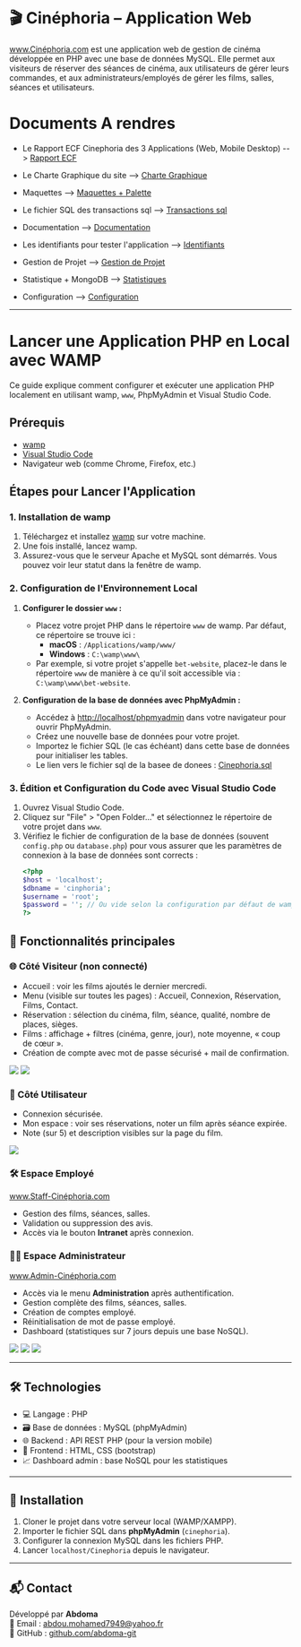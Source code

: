 # 🎬 Cinéphoria – Application Web
 <a href="https://abdou.website/Cinephoria/Vues/index.php"> www.Cinéphoria.com </a>
est une application web de gestion de cinéma développée en PHP avec une base de données MySQL. Elle permet aux visiteurs de réserver des séances de cinéma, aux utilisateurs de gérer leurs commandes, et aux administrateurs/employés de gérer les films, salles, séances et utilisateurs.

# Documents A rendres

- Le Rapport ECF Cinephoria des 3 Applications (Web, Mobile Desktop) --> <a href="https://github.com/abdoma-git/Cinephoria/blob/master/Rapport_ECF_Cinephoria_MOHAMED_Abdou.pdf"> Rapport ECF </a>

- Le Charte Graphique du site --> <a href="https://github.com/abdoma-git/Cinephoria/blob/master/Chartes-graphique-cinephoria.pdf"> Charte Graphique </a>

- Maquettes --> <a href="https://github.com/abdoma-git/Cinephoria/blob/master/maquettes Cinephoria.pdf"> Maquettes + Palette </a>

- Le fichier SQL des transactions sql --> <a href="https://github.com/abdoma-git/Cinephoria/blob/master/cinephoria.sql"> Transactions sql </a>

- Documentation --> <a href="https://github.com/abdoma-git/Cinephoria/blob/master/Documentation.pdf"> Documentation </a>

- Les identifiants pour tester l'application --> <a href="https://github.com/abdoma-git/Cinephoria/blob/master/Les identifiants de Cinephoria.pdf"> Identifiants </a>

- Gestion de Projet --> <a href="https://github.com/abdoma-git/Cinephoria/blob/master/Gestion_projet.pdf"> Gestion de Projet </a>

- Statistique + MongoDB --> <a href="https://github.com/abdoma-git/Cinephoria/blob/master/STATISTIQUES.pdf"> Statistiques </a>

- Configuration --> <a href="https://github.com/abdoma-git/Cinephoria/blob/master/Configurations.pdf"> Configuration </a>

---

# Lancer une Application PHP en Local avec WAMP

Ce guide explique comment configurer et exécuter une application PHP localement en utilisant wamp, `www`, PhpMyAdmin et Visual Studio Code.

## Prérequis

- [wamp](https://www.wamp.info/en/downloads/)
- [Visual Studio Code](https://code.visualstudio.com/Download)
- Navigateur web (comme Chrome, Firefox, etc.)

## Étapes pour Lancer l'Application

### 1. Installation de wamp

1. Téléchargez et installez [wamp](https://www.wamp.info/en/downloads/) sur votre machine.
2. Une fois installé, lancez wamp.
3. Assurez-vous que le serveur Apache et MySQL sont démarrés. Vous pouvez voir leur statut dans la fenêtre de wamp.

### 2. Configuration de l'Environnement Local

1. **Configurer le dossier `www` :**
   - Placez votre projet PHP dans le répertoire `www` de wamp. Par défaut, ce répertoire se trouve ici :
     - **macOS** : `/Applications/wamp/www/`
     - **Windows** : `C:\wamp\www\`
   - Par exemple, si votre projet s'appelle `bet-website`, placez-le dans le répertoire `www` de manière à ce qu'il soit accessible via : `C:\wamp\www\bet-website`.

2. **Configuration de la base de données avec PhpMyAdmin :**
   - Accédez à [http://localhost/phpmyadmin](http://localhost/phpmyadmin) dans votre navigateur pour ouvrir PhpMyAdmin.
   - Créez une nouvelle base de données pour votre projet.
   - Importez le fichier SQL (le cas échéant) dans cette base de données pour initialiser les tables.
   - Le lien vers le fichier sql de la basee de donees : <a href="https://github.com/abdoma-git/Cinephoria/blob/master/cinephoria.sql">Cinephoria.sql</a>

### 3. Édition et Configuration du Code avec Visual Studio Code

1. Ouvrez Visual Studio Code.
2. Cliquez sur "File" > "Open Folder..." et sélectionnez le répertoire de votre projet dans `www`.
3. Vérifiez le fichier de configuration de la base de données (souvent `config.php` ou `database.php`) pour vous assurer que les paramètres de connexion à la base de données sont corrects :
   ```php
   <?php
   $host = 'localhost';
   $dbname = 'cinphoria';
   $username = 'root';
   $password = ''; // Ou vide selon la configuration par défaut de wamp
   ?>

## 🧩 Fonctionnalités principales

### 🌐 Côté Visiteur (non connecté)
- Accueil : voir les films ajoutés le dernier mercredi.
- Menu (visible sur toutes les pages) : Accueil, Connexion, Réservation, Films, Contact.
- Réservation : sélection du cinéma, film, séance, qualité, nombre de places, sièges.
- Films : affichage + filtres (cinéma, genre, jour), note moyenne, « coup de cœur ».
- Création de compte avec mot de passe sécurisé + mail de confirmation.

<img src="web1.png">
<img src="web2.png">


### 🔐 Côté Utilisateur
- Connexion sécurisée.
- Mon espace : voir ses réservations, noter un film après séance expirée.
- Note (sur 5) et description visibles sur la page du film.

<img src="web3.png">

### 🛠️ Espace Employé

<a href="https://abdou.website/Cinephoria/Vues/Employe/"> www.Staff-Cinéphoria.com </a>

- Gestion des films, séances, salles.
- Validation ou suppression des avis.
- Accès via le bouton **Intranet** après connexion.

### 🧑‍💼 Espace Administrateur

<a href="https://abdou.website/Cinephoria/Vues/Admin/index.php"> www.Admin-Cinéphoria.com </a>
- Accès via le menu **Administration** après authentification.
- Gestion complète des films, séances, salles.
- Création de comptes employé.
- Réinitialisation de mot de passe employé.
- Dashboard (statistiques sur 7 jours depuis une base NoSQL).

<img src="admin1.png">
<img src="admin2.png">
<img src="admin3.png">

---

## 🛠️ Technologies

- 💻 Langage : PHP
- 🗃️ Base de données : MySQL (phpMyAdmin)
- 🌐 Backend : API REST PHP (pour la version mobile)
- 🎨 Frontend : HTML, CSS (bootstrap)
- 📈 Dashboard admin : base NoSQL pour les statistiques

---

## 🚀 Installation

1. Cloner le projet dans votre serveur local (WAMP/XAMPP).
2. Importer le fichier SQL dans **phpMyAdmin** (`cinephoria`).
3. Configurer la connexion MySQL dans les fichiers PHP.
4. Lancer `localhost/Cinephoria` depuis le navigateur.

---

## 📬 Contact

Développé par **Abdoma**  
📧 Email : abdou.mohamed7949@yahoo.fr  
🔗 GitHub : [github.com/abdoma-git](https://github.com/abdoma-git)

